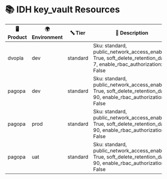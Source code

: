 # 📚 IDH key_vault Resources

| 🖥️ Product  | 🌍 Environment | 🔤 Tier | 📝 Description |
|-------------|----------------|---------|----------------|
| dvopla | dev |  standard | Sku: standard, public_network_access_enabled: True, soft_delete_retention_days: 7, enable_rbac_authorization: False |
| pagopa | dev |  standard | Sku: standard, public_network_access_enabled: True, soft_delete_retention_days: 90, enable_rbac_authorization: False |
| pagopa | prod |  standard | Sku: standard, public_network_access_enabled: True, soft_delete_retention_days: 90, enable_rbac_authorization: False |
| pagopa | uat |  standard | Sku: standard, public_network_access_enabled: True, soft_delete_retention_days: 90, enable_rbac_authorization: False |
